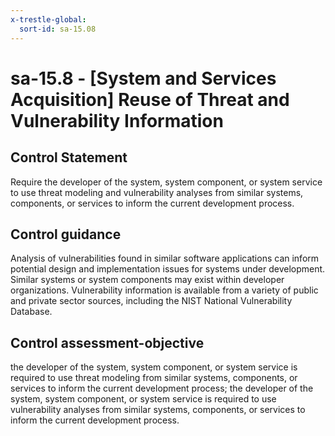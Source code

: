 ```yaml
---
x-trestle-global:
  sort-id: sa-15.08
---
```


# sa-15.8 - \[System and Services Acquisition\] Reuse of Threat and Vulnerability Information

## Control Statement

Require the developer of the system, system component, or system service to use threat modeling and vulnerability analyses from similar systems, components, or services to inform the current development process.

## Control guidance

Analysis of vulnerabilities found in similar software applications can inform potential design and implementation issues for systems under development. Similar systems or system components may exist within developer organizations. Vulnerability information is available from a variety of public and private sector sources, including the NIST National Vulnerability Database.

## Control assessment-objective

the developer of the system, system component, or system service is required to use threat modeling from similar systems, components, or services to inform the current development process;
the developer of the system, system component, or system service is required to use vulnerability analyses from similar systems, components, or services to inform the current development process.
